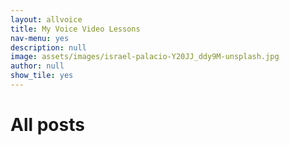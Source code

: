 ```yaml
---
layout: allvoice
title: My Voice Video Lessons
nav-menu: yes
description: null
image: assets/images/israel-palacio-Y20JJ_ddy9M-unsplash.jpg
author: null
show_tile: yes
---
```


<h1>All posts</h1>
